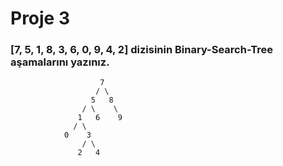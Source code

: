 # Proje 3

### [7, 5, 1, 8, 3, 6, 0, 9, 4, 2] dizisinin Binary-Search-Tree aşamalarını yazınız.

````
                    7
                   / \
                  5   8
                / \    \
               1   6    9
              / \
            0    3
                / \
               2   4
````